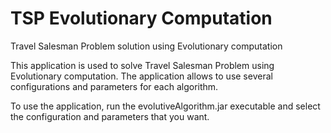 # TSP Evolutionary Computation
Travel Salesman Problem solution using Evolutionary computation

This application is used to solve Travel Salesman Problem using Evolutionary computation.
The application allows to use several configurations and parameters for each algorithm.

To use the application, run the evolutiveAlgorithm.jar executable and select the configuration and parameters that you want. 
